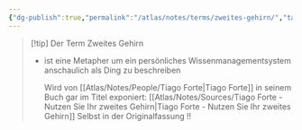 ```yaml
---
{"dg-publish":true,"permalink":"/atlas/notes/terms/zweites-gehirn/","tags":["class/termNote"],"noteIcon":""}
---
```



> [!tip] Der Term Zweites Gehirn
> - ist eine Metapher um ein persönliches Wissenmanagementsystem anschaulich als Ding zu beschreiben
>   
>   Wird von [[Atlas/Notes/People/Tiago Forte\|Tiago Forte]] in seinem Buch gar im Titel exponiert: [[Atlas/Notes/Sources/Tiago Forte - Nutzen Sie Ihr zweites Gehirn\|Tiago Forte - Nutzen Sie Ihr zweites Gehirn]] 
>   Selbst in der Originalfassung !!
>   




